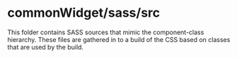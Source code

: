 # commonWidget/sass/src

This folder contains SASS sources that mimic the component-class hierarchy. These files
are gathered in to a build of the CSS based on classes that are used by the build.
